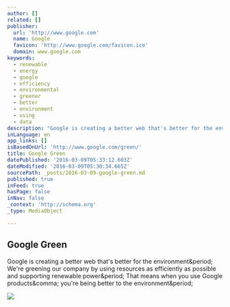```yaml
---
author: []
related: []
publisher:
  url: 'http://www.google.com'
  name: Google
  favicon: 'http://www.google.com/favicon.ico'
  domain: www.google.com
keywords:
  - renewable
  - energy
  - google
  - efficiency
  - environmental
  - greener
  - better
  - environment
  - using
  - data
description: "Google is creating a better web that's better for the environment. We're greening our company by using resources as efficiently as possible and supporting renewable power. That means when you use Google products, you're being better to the environment."
inLanguage: en
app_links: []
isBasedOnUrl: 'http://www.google.com/green/'
title: Google Green
datePublished: '2016-03-09T05:33:12.603Z'
dateModified: '2016-03-09T05:30:34.665Z'
sourcePath: _posts/2016-03-09-google-green.md
published: true
inFeed: true
hasPage: false
inNav: false
_context: 'http://schema.org'
_type: MediaObject

---
```

<article style=""><h1>Google Green</h1><p>Google is creating a better web that's better for the environment&amp;period; We're greening our company by using resources as efficiently as possible and supporting renewable power&amp;period; That means when you use Google products&amp;comma; you're being better to the environment&amp;period;</p><img src="http://www.google.com/green/images/social-thumb.jpg" /></article>